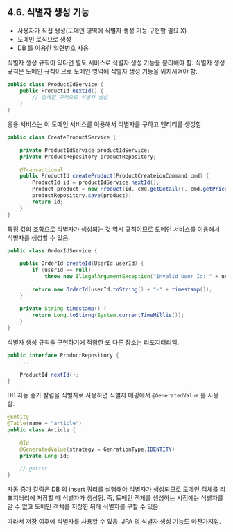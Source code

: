 ## 4.6. 식별자 생성 기능

- 사용자가 직접 생성(도메인 영역에 식별자 생성 기능 구현할 필요 X)
- 도메인 로직으로 생성
- DB 를 이용한 일련번호 사용

식별자 생성 규칙이 있다면 별도 서비스로 식별자 생성 기능을 분리해야 함. 식별자 생성 규칙은 도메인 규칙이므로 도메인 영역에 식별자 생성 기능을 위치시켜야 함.

```java
public class ProductIdService {
    public ProductId nextId() {
        // 정해진 규칙으로 식별자 생성
    }
}
```

응용 서비스는 이 도메인 서비스를 이용해서 식별자를 구하고 엔티티를 생성함.

```java
public class CreateProductService {
    
    private ProductIdService productIdService;
    private ProductRepository productRepository;
    
    @Transactional
    public ProductId createProduct(ProductCreateionCommand cmd) {
        ProductId id = productIdService.nextId();
        Product product = new Product(id, cmd.getDetail(), cmd.getPrice(), ...);
        productRepository.save(product);
        return id;
    }
}
```

특정 값의 조합으로 식별자가 생성되는 것 역시 규칙이므로 도메인 서비스를 이용해서 식별자를 생성할 수 있음.

```java
public class OrderIdService {
    
    public OrderId createId(UserId userId) {
        if (userId == null)
            throw new IllegalArgumentException("Invalid User Id: " + userId);
        
        return new OrderId(userId.toString() + "-" + timestamp());
    }
    
    private String timestamp() {
        return Long.toStirng(System.currentTimeMillis());
    }
}
```

식별자 생성 규칙을 구현하기에 적합한 또 다른 장소는 리포지터리임.

```java
public interface ProductRepository {
    ...
    
    ProductId nextId();
}
```

DB 자동 증가 칼럼을 식별자로 사용하면 식별자 매핑에서 `@GeneratedValue` 를 사용함.

```java
@Entity
@Table(name = "article")
public class Article {
    
    @Id
    @GeneratedValue(strategy = GenrationType.IDENTITY)
    private Long id;
    
    // getter
}
```

자동 증가 칼럼은 DB 의 insert 쿼리를 실행해야 식별자가 생성되므로 도메인 객체를 리포지터리에 저장할 때 식별자가 생성됨. 즉, 도메인 객체를 생성하는 시점에는 식별자를 알 수 없고 도메인 객체를 저장한 뒤에 식별자를 구할 수 있음.

따라서 저장 이후에 식별자를 사용할 수 있음. JPA 의 식별자 생성 기능도 마찬가지임.
